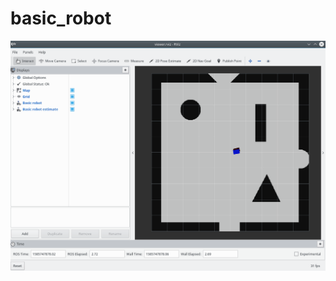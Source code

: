 # basic_robot
![Image description](https://raw.githubusercontent.com/venkisagunner93/basic_robot/master/Rviz%20viewer.gif)
